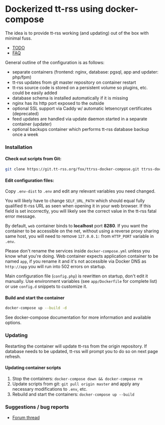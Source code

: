 # Dockerized tt-rss using docker-compose

The idea is to provide tt-rss working (and updating) out of the box with minimal fuss.

- [TODO](https://git.tt-rss.org/fox/ttrss-docker-compose/wiki/TODO)
- [FAQ](https://git.tt-rss.org/fox/ttrss-docker-compose/wiki#faq)

General outline of the configuration is as follows:

 - separate containers (frontend: nginx, database: pgsql, app and updater: php/fpm)
 - tt-rss updates from git master repository on container restart
 - tt-rss source code is stored on a persistent volume so plugins, etc. could be easily added
 - database schema is installed automatically if it is missing
 - nginx has its http port exposed to the outside
 - optional SSL support via Caddy w/ automatic letsencrypt certificates (deprecated)
 - feed updates are handled via update daemon started in a separate container (updater)
 - optional backups container which performs tt-rss database backup once a week

### Installation

#### Check out scripts from Git:

```sh
git clone https://git.tt-rss.org/fox/ttrss-docker-compose.git ttrss-docker && cd ttrss-docker
```

#### Edit configuration files:

Copy ``.env-dist`` to ``.env`` and edit any relevant variables you need changed.

You will likely have to change ``SELF_URL_PATH`` which should equal fully qualified tt-rss
URL as seen when opening it in your web browser. If this field is set incorrectly, you will
likely see the correct value in the tt-rss fatal error message.

By default, `web` container binds to **localhost** port **8280**. If you want the container to be
accessible on the net, without using a reverse proxy sharing same host, you will need to
remove ``127.0.0.1:`` from ``HTTP_PORT`` variable in ``.env``.

Please don't rename the services inside `docker-compose.yml` unless you know what you're doing. Web container expects application container to be named `app`, if you rename it and it's not accessible via Docker DNS as `http://app` you will run into 502 errors on startup.

Main configuration file (`config.php`) is rewritten on startup, don't edit it manually. Use environment variables
(see `app/Dockerfile` for complete list) or use `config.d` snippets to customize it.

#### Build and start the container

```sh
docker-compose up --build -d
```

See docker-compose documentation for more information and available options.

### Updating

Restarting the container will update tt-rss from the origin repository. If database needs to be updated,
tt-rss will prompt you to do so on next page refresh.

#### Updating container scripts

1. Stop the containers: ``docker-compose down && docker-compose rm``
2. Update scripts from git: ``git pull origin master`` and apply any necessary modifications to ``.env``, etc.
3. Rebuild and start the containers: ``docker-compose up --build``

### Suggestions / bug reports

- [Forum thread](https://community.tt-rss.org/t/docker-compose-tt-rss/2894)
